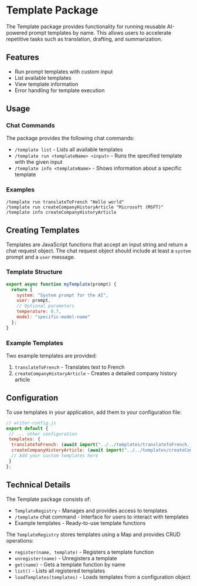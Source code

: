 # Template Package

The Template package provides functionality for running reusable AI-powered prompt templates by name. This allows users
to accelerate repetitive tasks such as translation, drafting, and summarization.

## Features

- Run prompt templates with custom input
- List available templates
- View template information
- Error handling for template execution

## Usage

### Chat Commands

The package provides the following chat commands:

- `/template list` - Lists all available templates
- `/template run <templateName> <input>` - Runs the specified template with the given input
- `/template info <templateName>` - Shows information about a specific template

### Examples

```
/template run translateToFrench "Hello world"
/template run createCompanyHistoryArticle "Microsoft (MSFT)"
/template info createCompanyHistoryArticle
```

## Creating Templates

Templates are JavaScript functions that accept an input string and return a chat request object. The chat request object
should include at least a `system` prompt and a `user` message.

### Template Structure

```javascript
export async function myTemplate(prompt) {
  return {
    system: "System prompt for the AI",
    user: prompt,
    // Optional parameters
    temperature: 0.7,
    model: "specific-model-name"
  };
}
```

### Example Templates

Two example templates are provided:

1. `translateToFrench` - Translates text to French
2. `createCompanyHistoryArticle` - Creates a detailed company history article

## Configuration

To use templates in your application, add them to your configuration file:

```javascript
// writer-config.js
export default {
 // ... other configuration
 templates: {
  translateToFrench: (await import("../../templates/translateToFrench.js")).translateToFrench,
  createCompanyHistoryArticle: (await import("../../templates/createCompanyHistoryArticle.js")).createCompanyHistoryArticle,
  // Add your custom templates here
 }
};
```

## Technical Details

The Template package consists of:

- `TemplateRegistry` - Manages and provides access to templates
- `/template` chat command - Interface for users to interact with templates
- Example templates - Ready-to-use template functions

The `TemplateRegistry` stores templates using a Map and provides CRUD operations:

- `register(name, template)` - Registers a template function
- `unregister(name)` - Unregisters a template
- `get(name)` - Gets a template function by name
- `list()` - Lists all registered templates
- `loadTemplates(templates)` - Loads templates from a configuration object